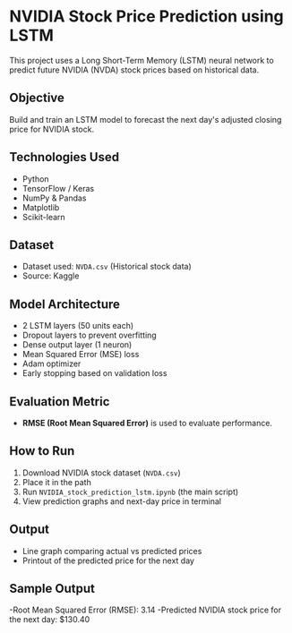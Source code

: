 # NVIDIA Stock Price Prediction using LSTM

This project uses a Long Short-Term Memory (LSTM) neural network to predict future NVIDIA (NVDA) stock prices based on historical data.

## Objective

Build and train an LSTM model to forecast the next day's adjusted closing price for NVIDIA stock.

## Technologies Used

- Python
- TensorFlow / Keras
- NumPy & Pandas
- Matplotlib
- Scikit-learn

## Dataset

- Dataset used: `NVDA.csv` (Historical stock data)
- Source: Kaggle

## Model Architecture

- 2 LSTM layers (50 units each)
- Dropout layers to prevent overfitting
- Dense output layer (1 neuron)
- Mean Squared Error (MSE) loss
- Adam optimizer
- Early stopping based on validation loss

## Evaluation Metric

- **RMSE (Root Mean Squared Error)** is used to evaluate performance.

## How to Run

1. Download NVIDIA stock dataset (`NVDA.csv`)
2. Place it in the path
3. Run `NVIDIA_stock_prediction_lstm.ipynb` (the main script)
4. View prediction graphs and next-day price in terminal

## Output

- Line graph comparing actual vs predicted prices
- Printout of the predicted price for the next day

## Sample Output

-Root Mean Squared Error (RMSE): 3.14
-Predicted NVIDIA stock price for the next day: $130.40
